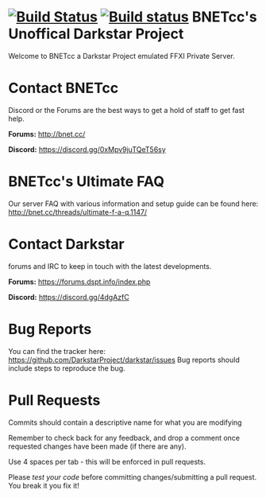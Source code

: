 [![Build Status](https://travis-ci.org/bnetcc/Darkstar-Fork.svg?branch=master)](https://travis-ci.org/bnetcc/Darkstar-Fork)
[![Build status](https://ci.appveyor.com/api/projects/status/k1v6u054xrmhagn5?svg=true)](https://ci.appveyor.com/project/Ninjistix/darkstar-fork)
BNETcc's Unoffical Darkstar Project
========
Welcome to BNETcc a Darkstar Project emulated FFXI Private Server.

Contact BNETcc
========
Discord or the Forums are the best ways to get a hold of staff to get fast help.

**Forums:** http://bnet.cc/

**Discord:** https://discord.gg/0xMpv9juTQeT56sy

BNETcc's Ultimate FAQ
========
Our server FAQ with various information and setup guide can be found here:
http://bnet.cc/threads/ultimate-f-a-q.1147/

Contact Darkstar
========
 forums and IRC to keep in touch with the latest developments.

**Forums:** https://forums.dspt.info/index.php

**Discord:** https://discord.gg/4dgAzfC

Bug Reports
========
You can find the tracker here: https://github.com/DarkstarProject/darkstar/issues
Bug reports should include steps to reproduce the bug.

Pull Requests
========
Commits should contain a descriptive name for what you are modifying

Remember to check back for any feedback, and drop a comment once requested changes have been made (if there are any).

Use 4 spaces per tab - this will be enforced in pull requests.

Please *test your code* before committing changes/submitting a pull request. You break it you fix it!
